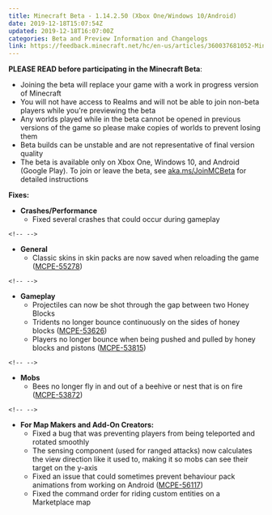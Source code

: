 ```yaml
---
title: Minecraft Beta - 1.14.2.50 (Xbox One/Windows 10/Android)
date: 2019-12-18T15:07:54Z
updated: 2019-12-18T16:07:00Z
categories: Beta and Preview Information and Changelogs
link: https://feedback.minecraft.net/hc/en-us/articles/360037681052-Minecraft-Beta-1-14-2-50-Xbox-One-Windows-10-Android-
---
```


**PLEASE READ before participating in the Minecraft Beta**:

-   Joining the beta will replace your game with a work in progress version of Minecraft
-   You will not have access to Realms and will not be able to join non-beta players while you\'re previewing the beta
-   Any worlds played while in the beta cannot be opened in previous versions of the game so please make copies of worlds to prevent losing them
-   Beta builds can be unstable and are not representative of final version quality
-   The beta is available only on Xbox One, Windows 10, and Android (Google Play). To join or leave the beta, see [aka.ms/JoinMCBeta](https://aka.ms/JoinMCBeta) for detailed instructions 

**Fixes:**

-   **Crashes/Performance**
    -   Fixed several crashes that could occur during gameplay 

```{=html}
<!-- -->
```
-   **General**
    -   Classic skins in skin packs are now saved when reloading the game ([MCPE-55278](https://bugs.mojang.com/browse/MCPE-55278)) 

```{=html}
<!-- -->
```
-   **Gameplay**
    -   Projectiles can now be shot through the gap between two Honey Blocks
    -   Tridents no longer bounce continuously on the sides of honey blocks ([MCPE-53626](https://bugs.mojang.com/browse/MCPE-53626))
    -   Players no longer bounce when being pushed and pulled by honey blocks and pistons ([MCPE-53815](https://bugs.mojang.com/browse/MCPE-53815)) 

```{=html}
<!-- -->
```
-   **Mobs**
    -   Bees no longer fly in and out of a beehive or nest that is on fire ([MCPE-53872](https://bugs.mojang.com/browse/MCPE-53872)) 

```{=html}
<!-- -->
```
-   **For Map Makers and Add-On Creators:**
    -   Fixed a bug that was preventing players from being teleported and rotated smoothly 
    -   The sensing component (used for ranged attacks) now calculates the view direction like it used to, making it so mobs can see their target on the y-axis 
    -   Fixed an issue that could sometimes prevent behaviour pack animations from working on Android ([MCPE-56117](https://bugs.mojang.com/browse/MCPE-56117))
    -   Fixed the command order for riding custom entities on a Marketplace map
